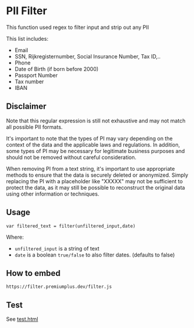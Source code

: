 # PII Filter

This function used regex to filter input and strip out any PII

This list includes:
- Email
- SSN, Rijkregisternumber, Social Insurance Number, Tax ID,..
- Phone
- Date of Birth (if born before 2000)
- Passport Number
- Tax number
- IBAN

## Disclaimer
Note that this regular expression is still not exhaustive and may not match all possible PII formats. 

It's important to note that the types of PI may vary depending on the context of the data and the applicable laws and regulations. In addition, some types of PI may be necessary for legitimate business purposes and should not be removed without careful consideration.

When removing PI from a text string, it's important to use appropriate methods to ensure that the data is securely deleted or anonymized. Simply replacing the PI with a placeholder like "XXXXX" may not be sufficient to protect the data, as it may still be possible to reconstruct the original data using other information or techniques.

## Usage
`var filtered_text = filter(unfiltered_input,date)`

Where:
- `unfiltered_input` is a string of text
- `date` is a boolean `true/false` to also filter dates. (defaults to false)

## How to embed
`https://filter.premiumplus.dev/filter.js`

## Test
See [test.html](test.html)
